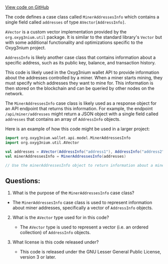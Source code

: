 [View code on GitHub](https://github.com/alephium/alephium/wallet/src/main/scala/org/alephium/wallet/api/model/MinerAddressesInfo.scala)

The code defines a case class called `MinerAddressesInfo` which contains a single field called `addresses` of type `AVector[AddressInfo]`. 

`AVector` is a custom vector implementation provided by the `org.oxyg3nium.util` package. It is similar to the standard library's `Vector` but with some additional functionality and optimizations specific to the Oxyg3nium project.

`AddressInfo` is likely another case class that contains information about a specific address, such as its public key, balance, and transaction history.

This code is likely used in the Oxyg3nium wallet API to provide information about the addresses controlled by a miner. When a miner starts mining, they must specify which addresses they want to mine for. This information is then stored on the blockchain and can be queried by other nodes on the network.

The `MinerAddressesInfo` case class is likely used as a response object for an API endpoint that returns this information. For example, the endpoint `/api/miner/addresses` might return a JSON object with a single field called `addresses` that contains an array of `AddressInfo` objects.

Here is an example of how this code might be used in a larger project:

```scala
import org.oxyg3nium.wallet.api.model.MinerAddressesInfo
import org.oxyg3nium.util.AVector

val addresses = AVector(AddressInfo("address1"), AddressInfo("address2"))
val minerAddressesInfo = MinerAddressesInfo(addresses)

// Use the minerAddressesInfo object to return information about a miner's addresses
```
## Questions: 
 1. What is the purpose of the `MinerAddressesInfo` case class?
   - The `MinerAddressesInfo` case class is used to represent information about miner addresses, specifically a vector of `AddressInfo` objects.

2. What is the `AVector` type used for in this code?
   - The `AVector` type is used to represent a vector (i.e. an ordered collection) of `AddressInfo` objects.

3. What license is this code released under?
   - This code is released under the GNU Lesser General Public License, version 3 or later.
